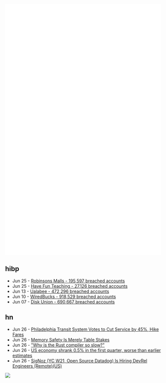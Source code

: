 ![Metrics](https://raw.githubusercontent.com/phixion/phixion/master/metrics.svg)

## hibp

<!--
for https://github.com/phixion/phixion/blob/main/.github/workflows/feeds.yml
-->
<!--START_SECTION:haveibeenpwnd-->
- Jun 25 - [Robinsons Malls - 195,597 breached accounts](https://haveibeenpwned.com/Breach/RobinsonsMalls)
- Jun 25 - [Have Fun Teaching - 27,126 breached accounts](https://haveibeenpwned.com/Breach/HaveFunTeaching)
- Jun 13 - [Ualabee - 472,296 breached accounts](https://haveibeenpwned.com/Breach/Ualabee)
- Jun 10 - [WiredBucks - 918,529 breached accounts](https://haveibeenpwned.com/Breach/WiredBucks)
- Jun 07 - [Disk Union - 690,667 breached accounts](https://haveibeenpwned.com/Breach/DiskUnion)
<!--END_SECTION:haveibeenpwnd-->

## hn

<!--
for https://github.com/phixion/phixion/blob/main/.github/workflows/feeds.yml
-->
<!--START_SECTION:hn-->
- Jun 26 - [Philadelphia Transit System Votes to Cut Service by 45%, Hike Fares](https://www.bloomberg.com/news/articles/2025-06-26/philly-transit-system-votes-to-cut-service-by-45-hike-fares)
- Jun 26 - [Memory Safety Is Merely Table Stakes](https://www.usenix.org/publications/loginonline/memory-safety-merely-table-stakes)
- Jun 26 - ["Why is the Rust compiler so slow?"](https://sharnoff.io/blog/why-rust-compiler-slow)
- Jun 26 - [US economy shrank 0.5% in the first quarter, worse than earlier estimates](https://apnews.com/article/economy-tariffs-trump-gdp-shrink-86d1f15e66c646ac4ce88ffc0a956942)
- Jun 26 - [SigNoz (YC W21, Open Source Datadog) Is Hiring DevRel Engineers (Remote)(US)](https://www.ycombinator.com/companies/signoz/jobs/cPaxcxt-devrel-engineer-remote-us-time-zones)
<!--END_SECTION:hn-->

<!--
for https://yhype.me
-->
![](https://hit.yhype.me/github/profile?user_id=13013670)
